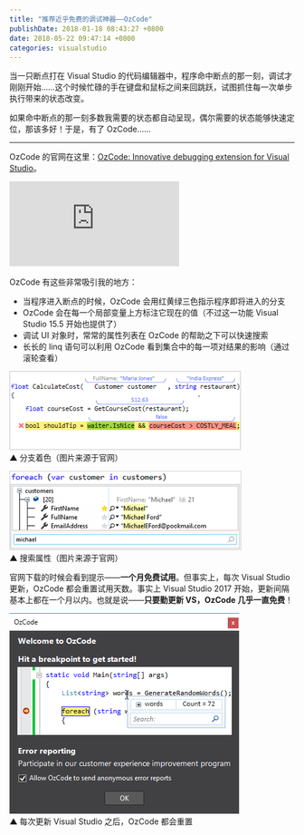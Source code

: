 ```yaml
---
title: "推荐近乎免费的调试神器——OzCode"
publishDate: 2018-01-18 08:43:27 +0800
date: 2018-05-22 09:47:14 +0800
categories: visualstudio
---
```


当一只断点打在 Visual Studio 的代码编辑器中，程序命中断点的那一刻，调试才刚刚开始……这个时候忙碌的手在键盘和鼠标之间来回跳跃，试图抓住每一次单步执行带来的状态改变。

如果命中断点的那一刻多数我需要的状态都自动呈现，偶尔需要的状态能够快速定位，那该多好！于是，有了 OzCode……

---

OzCode 的官网在这里：[OzCode: Innovative debugging extension for Visual Studio](https://www.oz-code.com/)。

<div class="video-container">
<iframe src="https://www.youtube.com/embed/EcsxK01G1bw" frameborder="0" allow="encrypted-media" allowfullscreen></iframe>
</div>

OzCode 有这些非常吸引我的地方：

- 当程序进入断点的时候，OzCode 会用红黄绿三色指示程序即将进入的分支
- OzCode 会在每一个局部变量上方标注它现在的值（不过这一功能 Visual Studio 15.5 开始也提供了）
- 调试 UI 对象时，常常的属性列表在 OzCode 的帮助之下可以快速搜索
- 长长的 linq 语句可以利用 OzCode 看到集合中的每一项对结果的影响（通过滚轮查看）

![分支着色](/static/posts/2018-01-18-08-37-56.png)  
▲ 分支着色（图片来源于官网）

![搜索属性](/static/posts/2018-01-18-08-40-44.png)  
▲ 搜索属性（图片来源于官网）

官网下载的时候会看到提示——**一个月免费试用**。但事实上，每次 Visual Studio 更新，OzCode 都会重置试用天数。事实上 Visual Studio 2017 开始，更新间隔基本上都在一个月以内。也就是说——**只要勤更新 VS，OzCode 几乎一直免费**！

![近乎免费](/static/posts/2018-01-10-09-05-27.png)  
▲ 每次更新 Visual Studio 之后，OzCode 都会重置
